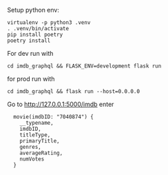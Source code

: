 Setup python env:

```
virtualenv -p python3 .venv
. .venv/bin/activate
pip install poetry
poetry install
```

For dev run with

`cd imdb_graphql && FLASK_ENV=development flask run`

for prod run with

`cd imdb_graphql && flask run --host=0.0.0.0`

Go to http://127.0.0.1:5000/imdb enter

```
  movie(imdbID: "7040874") {
    __typename,
    imdbID,
    titleType,
    primaryTitle,
    genres,
    averageRating,
    numVotes
  }

```